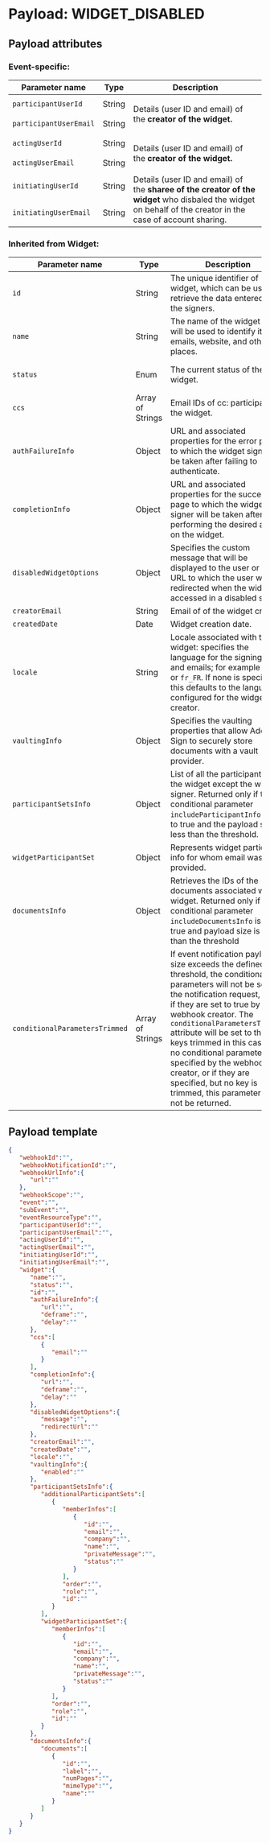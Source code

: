 # Payload: WIDGET\_DISABLED

## Payload attributes

### Event-specific: 

<table>
  <thead>
    <tr>
      <th>Parameter name</th>
      <th>Type</th>
      <th>Description</th>
    </tr>
  </thead>
  <tbody>
    <tr>
      <td><code>participantUserId</code></td>
      <td>String</td>
      <td rowspan="2"><p>Details (user ID and email) of the <strong>creator of the widget.</strong></p></td>
    </tr>
    <tr>
      <td><code>participantUserEmail</code></td>
      <td>String</td>
    </tr>
    <tr>
      <td><code>actingUserId</code></td>
      <td>String</td>
      <td rowspan="2"><p>Details (user ID and email) of the <strong>creator of the widget.</strong></p></td>
    </tr>
    <tr>
      <td><code>actingUserEmail</code></td>
      <td>String</td>
    </tr>
    <tr>
      <td><code>initiatingUserId</code></td>
      <td>String</td>
      <td rowspan="2">Details (user ID and email) of the <strong>sharee of the creator of the widget</strong> who disbaled the widget on behalf of the creator in the case of account sharing.</td>
    </tr>
    <tr>
      <td><code>initiatingUserEmail</code></td>
      <td>String</td>
    </tr>
  </tbody>
</table>

### Inherited from Widget: 

<table>
  <thead>
    <tr>
      <th>Parameter name</th>
      <th>Type</th>
      <th>Description</th>
      <th>Possible enums</th>
    </tr>
  </thead>
  <tbody aria-live="polite" aria-relevant="all">
    <tr>
      <td><code>id</code></td>
      <td>String</td>
      <td>The unique identifier of widget, which can be used to retrieve the data entered by the signers.</td>
      <td>&nbsp;</td>
    </tr>
    <tr>
      <td><code>name</code></td>
      <td>String</td>
      <td>The name of the widget that will be used to identify it, in emails, website, and other places.</td>
      <td>&nbsp;</td>
    </tr>
    <tr>
      <td><code>status</code></td>
      <td>Enum</td>
      <td>The current status of the widget.</td>
      <td><code>DRAFT</code>, <code>AUTHORING</code>, <code>ACTIVE</code>, <code>DOCUMENTS_NOT_YET_PROCESSED</code>, <code>DISABLED</code>, <code>DISCARDED</code></td>
    </tr>
    <tr>
      <td><code>ccs</code></td>
      <td>Array of Strings</td>
      <td>Email IDs of cc: participants of the widget.</td>
      <td>&nbsp;</td>
    </tr>
    <tr>
      <td><code>authFailureInfo</code></td>
      <td>Object</td>
      <td>URL and associated properties for the error page  to which the widget signer will be taken after failing to authenticate.</td>
      <td>&nbsp;</td>
    </tr>
    <tr>
      <td><code>completionInfo</code></td>
      <td>Object</td>
      <td>URL and associated properties for the success page to which the widget signer will be taken after performing the desired action on the widget.</td>
      <td>&nbsp;</td>
    </tr>
    <tr>
      <td><code>disabledWidgetOptions</code></td>
      <td>Object</td>
      <td>Specifies the custom message that will be displayed to the user or the URL to which the user will be redirected when the widget is accessed in a disabled state.</td>
      <td>&nbsp;</td>
    </tr>
    <tr>
      <td><code>creatorEmail</code></td>
      <td>String</td>
      <td>Email of of the widget creator.</td>
      <td>&nbsp;</td>
    </tr>
    <tr>
      <td><code>createdDate</code></td>
      <td>Date</td>
      <td>Widget creation date.</td>
      <td>&nbsp;</td>
    </tr>
    <tr>
      <td><code>locale</code></td>
      <td>String</td>
      <td>Locale associated with this widget: specifies the language for the signing page and emails; for example <code>en_US</code> or <code>fr_FR</code>. If none is specified, this defaults to the language configured for the widget creator.<br></td>
      <td>&nbsp;</td>
    </tr>
    <tr>
      <td><code>vaultingInfo</code></td>
      <td>Object</td>
      <td>Specifies the vaulting properties that allow Adobe Sign to securely store documents with a vault provider.</td>
      <td>&nbsp;</td>
    </tr>
    <tr>
      <td><code>participantSetsInfo</code></td>
      <td>Object</td>
      <td>List of all the participants in the widget except the widget signer. Returned only if the conditional parameter <code>includeParticipantInfo</code> is set to true and the payload size is less than the threshold.</td>
      <td>&nbsp;</td>
    </tr>
    <tr>
      <td><code>widgetParticipantSet</code></td>
      <td>Object</td>
      <td>Represents widget participant info for whom email was not provided.</td>
      <td>&nbsp;</td>
    </tr>
    <tr>
      <td><code>documentsInfo</code></td>
      <td>Object</td>
      <td>Retrieves the IDs of the documents associated with widget. Returned only if the conditional parameter <code>includeDocumentsInfo</code> is set to true and payload size is less than the threshold</td>
      <td>&nbsp;</td>
    </tr>
    <tr>
      <td><code>conditionalParametersTrimmed</code></td>
      <td>Array of Strings</td>
      <td>If event notification payload size exceeds the defined threshold, the conditional parameters will not be sent in the notification request, even if they are set to true by the webhook creator. The <code>conditionalParametersTrimmed</code> attribute will be set to the keys trimmed in this case. If no conditional parameters are specified by the webhook creator, or if they are specified, but no key is trimmed, this parameter will not be returned.</td>
    </tr>
  </tbody>
</table>

## Payload template

```json
{  
   "webhookId":"",
   "webhookNotificationId":"",
   "webhookUrlInfo":{  
      "url":""
   },
   "webhookScope":"",
   "event":"",
   "subEvent":"",
   "eventResourceType":"",
   "participantUserId":"",
   "participantUserEmail":"",
   "actingUserId":"",
   "actingUserEmail":"",
   "initiatingUserId":"",
   "initiatingUserEmail":"",
   "widget":{  
      "name":"",
      "status":"",
      "id":"",
      "authFailureInfo":{  
         "url":"",
         "deframe":"",
         "delay":""
      },
      "ccs":[  
         {  
            "email":""
         }
      ],
      "completionInfo":{  
         "url":"",
         "deframe":"",
         "delay":""
      },
      "disabledWidgetOptions":{  
         "message":"",
         "redirectUrl":""
      },
      "creatorEmail":"",
      "createdDate":"",
      "locale":"",
      "vaultingInfo":{  
         "enabled":""
      },
      "participantSetsInfo":{  
         "additionalParticipantSets":[  
            {  
               "memberInfos":[  
                  {  
                     "id":"",
                     "email":"",
                     "company":"",
                     "name":"",
                     "privateMessage":"",
                     "status":""
                  }
               ],
               "order":"",
               "role":"",
               "id":""
            }
         ],
         "widgetParticipantSet":{  
            "memberInfos":[  
               {  
                  "id":"",
                  "email":"",
                  "company":"",
                  "name":"",
                  "privateMessage":"",
                  "status":""
               }
            ],
            "order":"",
            "role":"",
            "id":""
         }
      },
      "documentsInfo":{  
         "documents":[  
            {  
               "id":"",
               "label":"",
               "numPages":"",
               "mimeType":"",
               "name":""
            }
         ]
      }
   }
}
```